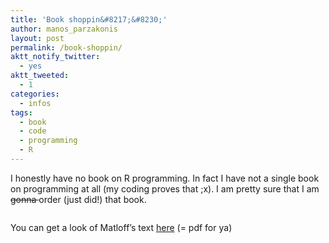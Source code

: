 ```yaml
---
title: 'Book shoppin&#8217;&#8230;'
author: manos_parzakonis
layout: post
permalink: /book-shoppin/
aktt_notify_twitter:
  - yes
aktt_tweeted:
  - 1
categories:
  - infos
tags:
  - book
  - code
  - programming
  - R
---
```

I honestly have no book on R programming. In fact I have not a single book on programming at all (my coding proves that ;x). I am pretty sure that I am <del>gonna </del>order (just did!) that book.

<img class="aligncenter" title="Art of R Programming" src="http://i1.wp.com/nostarch.com/sites/default/files/imagecache/product_full/R_cvr_front.png?resize=542%2C717" alt="" data-recalc-dims="1" />

You can get a look of Matloff&#8217;s text <a href="http://heather.cs.ucdavis.edu/~matloff/132/NSPpart.pdf" target="_blank">here</a> (= pdf for ya)
